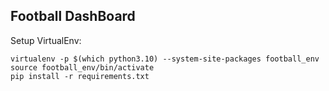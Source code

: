 ## Football DashBoard



Setup VirtualEnv:
```
virtualenv -p $(which python3.10) --system-site-packages football_env
source football_env/bin/activate
pip install -r requirements.txt
```

